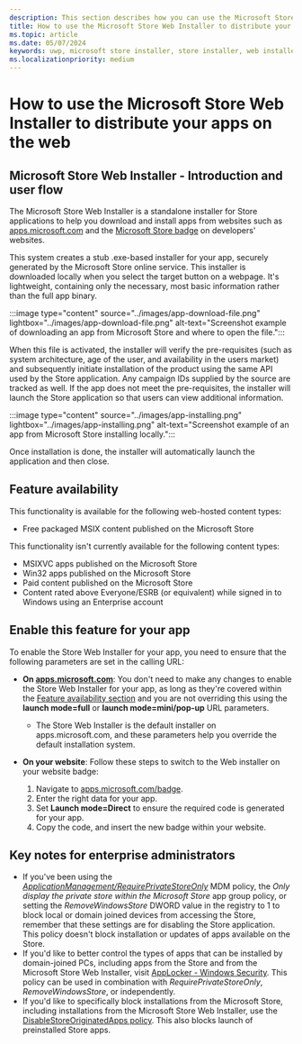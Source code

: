 ```yaml
---
description: This section describes how you can use the Microsoft Store Web installer to improve distribution of your app on the web
title: How to use the Microsoft Store Web Installer to distribute your apps on the web.
ms.topic: article
ms.date: 05/07/2024
keywords: uwp, microsoft store installer, store installer, web installer
ms.localizationpriority: medium
---
```


# How to use the Microsoft Store Web Installer to distribute your apps on the web

## Microsoft Store Web Installer - Introduction and user flow

The Microsoft Store Web Installer is a standalone installer for Store applications to help you download and install apps from websites such as [apps.microsoft.com](https://apps.microsoft.com) and the [Microsoft Store badge](https://apps.microsoft.com/badge) on developers' websites.

This system creates a stub .exe-based installer for your app, securely generated by the Microsoft Store online service. This installer is downloaded locally when you select the target button on a webpage. It's lightweight, containing only the necessary, most basic information rather than the full app binary.

:::image type="content" source="../images/app-download-file.png" lightbox="../images/app-download-file.png" alt-text="Screenshot example of downloading an app from Microsoft Store and where to open the file.":::

When this file is activated, the installer will verify the pre-requisites (such as system architecture, age of the user, and availability in the users market) and subsequently initiate installation of the product using the same API used by the Store application. Any campaign IDs supplied by the source are tracked as well. If the app does not meet the pre-requisites, the installer will launch the Store application so that users can view additional information. 

:::image type="content" source="../images/app-installing.png" lightbox="../images/app-installing.png" alt-text="Screenshot example of an app from Microsoft Store installing locally.":::

Once installation is done, the installer will automatically launch the application and then close.

## Feature availability

This functionality is available for the following web-hosted content types:

- Free packaged MSIX content published on the Microsoft Store

This functionality isn't currently available for the following content types:

- MSIXVC apps published on the Microsoft Store
- Win32 apps published on the Microsoft Store
- Paid content published on the Microsoft Store
- Content rated above Everyone/ESRB (or equivalent) while signed in to Windows using an Enterprise account 

## Enable this feature for your app

To enable the Store Web Installer for your app, you need to ensure that the following parameters are set in the calling URL:

- **On [apps.microsoft.com](https://apps.microsoft.com)**: You don't need to make any changes to enable the Store Web Installer for your app, as long as they're covered within the [Feature availability section](#feature-availability) and you are not overriding this using the **launch mode=full** or **launch mode=mini/pop-up** URL parameters.
  - The Store Web Installer is the default installer on apps.microsoft.com, and these parameters help you override the default installation system.

- **On your website**: Follow these steps to switch to the Web installer on your website badge:
  1. Navigate to [apps.microsoft.com/badge](https://apps.microsoft.com/badge).
  1. Enter the right data for your app.
  1. Set **Launch mode=Direct** to ensure the required code is generated for your app.
  1. Copy the code, and insert the new badge within your website.

## Key notes for enterprise administrators

- If you've been using the *[ApplicationManagement/RequirePrivateStoreOnly](/microsoft-store/manage-access-to-private-store)* MDM policy, the *Only display the private store within the Microsoft Store* app group policy, or setting the *RemoveWindowsStore* DWORD value in the registry to 1 to block local or domain joined devices from accessing the Store, remember that these settings are for disabling the Store application. This policy doesn't block installation or updates of apps available on the Store.
- If you'd like to better control the types of apps that can be installed by domain-joined PCs, including apps from the Store and from the Microsoft Store Web Installer, visit [AppLocker - Windows Security](/windows/security/application-security/application-control/windows-defender-application-control/applocker/applocker-overview). This policy can be used in combination with *RequirePrivateStoreOnly*, *RemoveWindowsStore*, or independently.
- If you'd like to specifically block installations from the Microsoft Store, including installations from the Microsoft Store Web Installer, use the [DisableStoreOriginatedApps policy](/windows/client-management/mdm/policy-csp-applicationmanagement#disablestoreoriginatedapps). This also blocks launch of preinstalled Store apps.
